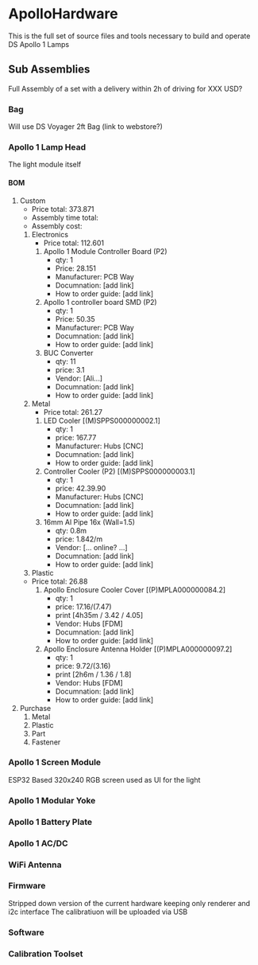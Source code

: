 # ApolloHardware
This is the full set of source files and tools necessary to build and operate DS Apollo 1 Lamps

## Sub Assemblies
Full Assembly of a set with a delivery within 2h of driving for XXX USD?

### Bag
Will use DS Voyager 2ft Bag (link to webstore?)

### Apollo 1 Lamp Head
The light module itself

#### BOM
1. Custom
    * Price total: 373.871
    * Assembly time total: 
    * Assembly cost: 
    1. Electronics
        * Price total: 112.601
        1. Apollo 1 Module Controller Board (P2)
            * qty: 1
            * Price: 28.151
            * Manufacturer: PCB Way
            * Documnation: [add link]
            * How to order guide: [add link]
        1. Apollo 1 controller board SMD (P2)
            * qty: 1
            * Price: 50.35
            * Manufacturer: PCB Way
            * Documnation: [add link]
            * How to order guide: [add link]
        1. BUC Converter
            * qty: 11
            * price: 3.1
            * Vendor: [Ali...]
            * Documnation: [add link]
            * How to order guide: [add link]        
    1. Metal
        * Price total: 261.27
        1. LED Cooler [(M)SPPS000000002.1]
            * qty: 1
            * price: 167.77
            * Manufacturer: Hubs [CNC]
            * Documnation: [add link]
            * How to order guide: [add link]
        1. Controller Cooler (P2) [(M)SPPS000000003.1]
            * qty: 1
            * price: 42.39.90
            * Manufacturer: Hubs [CNC]
            * Documnation: [add link]
            * How to order guide: [add link]
        1. 16mm Al Pipe 16x (Wall=1.5)
            * qty: 0.8m
            * price: 1.842/m
            * Vendor: [... online? ...]
            * Documnation: [add link]
            * How to order guide: [add link]
    1. Plastic
    * Price total: 26.88
        1. Apollo Enclosure Cooler Cover [(P)MPLA000000084.2]
            * qty: 1
            * price: 17.16/(7.47)
            * print [4h35m / 3.42 / 4.05] 
            * Vendor: Hubs [FDM]
            * Documnation: [add link]
            * How to order guide: [add link] 
        1. Apollo Enclosure Antenna Holder [(P)MPLA000000097.2]
            * qty: 1
            * price: 9.72/(3.16)
            * print [2h6m / 1.36 / 1.8] 
            * Vendor: Hubs [FDM]
            * Documnation: [add link]
            * How to order guide: [add link] 
1. Purchase
    1. Metal
    1. Plastic
    1. Part
    1. Fastener

### Apollo 1 Screen Module
ESP32 Based 320x240 RGB screen used as UI for the light

### Apollo 1 Modular Yoke

### Apollo 1 Battery Plate

### Apollo 1 AC/DC

### WiFi Antenna

### Firmware
Stripped down version of the current hardware keeping only renderer and i2c interface
The calibratiuon will be uploaded via USB

### Software


### Calibration Toolset
